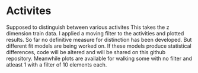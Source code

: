 # Activites
Supposed to distinguish between various activites
This takes the z dimension train data. I applied a moving filter to the activities and plotted results. So far no definitive measure
for distinction has been developed. But different fit models are being worked on. If these models produce statistical differences, code
will be altered and will be shared on this github repository. Meanwhile plots are available for walking some with no filter and atleast
1 with a filter of 10 elements each.
